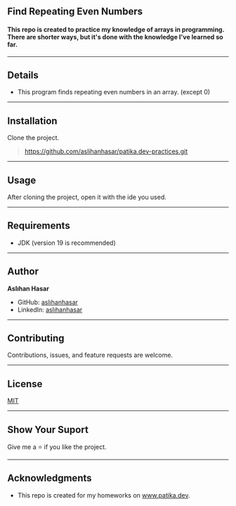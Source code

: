 ## Find Repeating Even Numbers

#### This repo is created to practice my knowledge of arrays in programming. There are shorter ways, but it's done with the knowledge I've learned so far.

---

## Details
* This program finds repeating even numbers in an array. (except 0)
---

## Installation
Clone the project.
> https://github.com/aslihanhasar/patika.dev-practices.git

---

## Usage
After cloning the project, open it with the ide you used.

---

## Requirements
* JDK (version 19 is recommended)

---

## Author
**Aslıhan Hasar**

* GitHub: [aslıhanhasar](https://github.com/aslihanhasar)
* LinkedIn: [aslıhanhasar](https://www.linkedin.com/in/asl%C4%B1hanhasar
  )
---

## Contributing
Contributions, issues, and feature requests are welcome.

---

## License

[MIT](https://choosealicense.com/licenses/mit/)

---

## Show Your Suport
Give me a &#11088; if you like the project.

---

## Acknowledgments
* This repo is created for my homeworks on www.patika.dev.